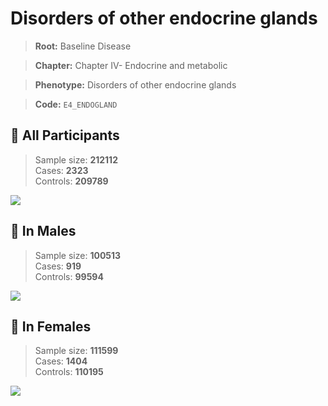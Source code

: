 # Disorders of other endocrine glands

> **Root:** Baseline Disease  

> **Chapter:** Chapter IV- Endocrine and metabolic  

> **Phenotype:** Disorders of other endocrine glands  

> **Code:** `E4_ENDOGLAND`

## 🧪 All Participants  
> Sample size: **212112**  
> Cases: **2323**  
> Controls: **209789**
<img src="/Disease/Figures/ALL/Incidence/E4_ENDOGLAND.png"/>
<CsvTable src="/Disease_Data/ALL/Incidence/COX_E4_ENDOGLAND.csv" label="🔍 View full results" />

## 👨 In Males  
> Sample size: **100513**  
> Cases: **919**  
> Controls: **99594**
<img src="/Disease/Figures/Male/Incidence/E4_ENDOGLAND.png"/>
<CsvTable src="/Disease_Data/Male/Incidence/COX_E4_ENDOGLAND.csv" label="🔍 View full results" />

## 👩 In Females  
> Sample size: **111599**  
> Cases: **1404**  
> Controls: **110195**
<img src="/Disease/Figures/Female/Incidence/E4_ENDOGLAND.png"/>
<CsvTable src="/Disease_Data/Female/Incidence/COX_E4_ENDOGLAND.csv" label="🔍 View full results" />
